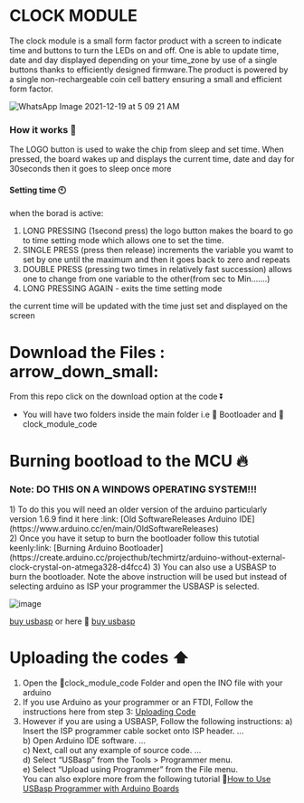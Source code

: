 # CLOCK MODULE
The clock module is a small form factor product with a screen to indicate time and buttons to turn the LEDs on and off. One is able to update time, date and day displayed depending on your time_zone by use of a single buttons thanks to efficiently designed firmware.The product is powered by a single non-rechargeable coin cell battery ensuring a small and efficient form factor.

![WhatsApp Image 2021-12-19 at 5 09 21 AM](https://user-images.githubusercontent.com/85989401/146666220-9c076c63-bdca-4207-948f-92d210eb038a.jpeg)

### How it works 🔧
        
The LOGO button is used to wake the chip from sleep and set time.
When pressed, the board wakes up and displays the current time, date and day for 30seconds then it goes to sleep once more

#### Setting time 🕙

when the borad is active:
1. LONG PRESSING (1second press) the logo button makes the board to go to time setting mode which allows one to set the time.
2. SINGLE PRESS (press then release) increments the variable you wamt to set by one until the maximum and then it goes back to zero and repeats
3. DOUBLE PRESS (pressing two times in relatively fast succession) allows one to change from one variable to the other(from sec to Min.......)
4. LONG PRESSING AGAIN - exits the time setting mode

the current time will be updated with the time just set and displayed on the screen

# Download the Files : arrow_down_small:
From this repo click on the download option at the code :arrow_double_down: 
- You will have two folders inside the main folder i.e 📁 Bootloader and  📁clock_module_code
# Burning bootload to the MCU :fire:
  <h3> Note: 
 DO THIS ON A WINDOWS OPERATING SYSTEM!!!
  </h3>
1) To do this you will need an older version of the arduino particularly version 1.6.9 find it here :link: [Old SoftwareReleases Arduino IDE](https://www.arduino.cc/en/main/OldSoftwareReleases) <br/>
2) Once you have it setup to burn the bootloader follow this tutotial keenly:link: [Burning Arduino Bootloader](https://create.arduino.cc/projecthub/techmirtz/arduino-without-external-clock-crystal-on-atmega328-d4fcc4) 
3) You can also use a USBASP to burn the bootloader. Note the above instruction will be used but instead of selecting arduino as ISP your programmer the USBASP is selected. 

![image](https://user-images.githubusercontent.com/85989401/146667082-94dd6fc7-de50-4675-a084-ad729f834af0.png)

[buy usbasp](https://aliexpress.ru/af/USBASP-USBISP-AVR-Programmer-USB.html?catId=0&d=y&aff_platform=portals-tool&initiative_id=SB_20201020044645&origin=n&sk=_9JHld5&aff_trace_key=4b1704d992da43b586041dfb7cd31d7e-1606574782769-00350-_9JHld5&SearchText=USBASP%2BUSBISP%2BAVR%2BProgrammer%2BUSB&terminal_id=351d58321dfa473cb106b58978d7c19c)
or here 
 :link: [buy usbasp](https://aliexpress.ru/item/32649685244.html?spm=a2g0o.productlist.0.0.22e26eaf2mIeLt&algo_pvid=b6506204-320d-4244-9d76-c7a1c32c5ee5&algo_expid=b6506204-320d-4244-9d76-c7a1c32c5ee5-16&btsid=0b8b036a16065747853274219e2939&ws_ab_test=searchweb0_0,searchweb201602_,searchweb201603_)
 <br/>
 
# Uploading the codes  :arrow_up:
1) Open the 📁clock_module_code Folder and open the INO file with your arduino
2) If you use Arduino as your programmer or an FTDI, Follow the instructions here from step 3: [Uploading Code](https://create.arduino.cc/projecthub/techmirtz/arduino-without-external-clock-crystal-on-atmega328-d4fcc4)
3) However if you are using a USBASP, Follow the following instructions:
   a) Insert the ISP programmer cable socket onto ISP header. ...<br>
   b) Open Arduino IDE software. ...<br>
   c) Next, call out any example of source code. ...<br>
   d) Select “USBasp” from the Tools > Programmer menu.<br>
   e) Select “Upload using Programmer” from the File menu.<br>
 You can also explore more from the following tutorial :link:[How to Use USBasp Programmer with Arduino Boards](https://www.youtube.com/watch?v=ToKerwRR-70)
 
